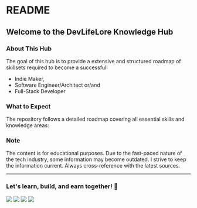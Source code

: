 # README

## Welcome to the DevLifeLore Knowledge Hub

### About This Hub

The goal of this hub is to provide a extensive and structured roadmap of skillsets required to become a successfulI

* Indie Maker,
* Software Engineer/Architect or/and
* Full-Stack Developer

### What to Expect

The repository follows a detailed roadmap covering all essential skills and knowledge areas:



### Note

The content is for educational purposes. Due to the fast-paced nature of the tech industry, some information may become outdated. I strive to keep the information current. Always cross-reference with the latest sources.

***

### Let's learn, build, and earn together! 🚀

[![](https://img.shields.io/badge/-Website-000000?style=flat-square\&logoColor=white)](https://devlifelore.com) [![](https://img.shields.io/badge/-GitHub-000000?style=flat-square\&logo=github)](https://github.com/devlifelore/knowledge-hub) [![](https://img.shields.io/badge/-Social-%231DA1F2?style=flat-square\&logo=x)](https://x.com/devlifelore) [![](https://img.shields.io/badge/-Mail-000000?style=flat-square\&logo=mail.ru\&logoColor=white)](mailto:manuel@devlifelore.com)

